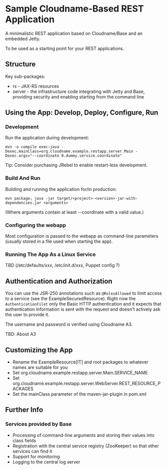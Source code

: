Sample Cloudname-Based REST Application
=======================================

A minimalistic REST application based on Cloudname/Base and an embedded Jetty.

To be used as a starting point for your REST applications.

Structure
---------

Key sub-packages:

* rs - JAX-RS resources
* server - the infrastructure code integrating with Jetty and Base,
  providing security and enabling starting from the command line


Using the App: Develop, Deploy, Configure, Run
-----------------------------------------------

### Development

Run the application during development:

    mvn -o compile exec:java -Dexec.mainClass=org.cloudname.example.restapp.server.Main -Dexec.args="--coordinate 0.dummy.service.coordinate"

Tip: Consider purchasing JRebel to enable restart-less development.

### Build And Run

Building and running the application for/in production:

    mvn package; java -jar target/<project>-<version>-jar-with-dependencies.jar <arguments>

(Where arguments contain at least --coordinate with a valid value.)

### Configuring the webapp

Most configuration is passed to the webapp as command-line parameters
(usually stored in a file used when starting the app).

### Running The App As a Linux Service

TBD (/etc/defaults/xxx, /etc/init.d/xxx, Puppet config ?)

Authentication and Authorization
--------------------------------

You can use the JSR-250 annotations such as `@RolesAllowed` to limit access to a service
(see the ExampleSecuredResource). Right now the `AuthenticationFilet` only the Basic HTTP
authentication and it expects that authentication information is sent with the request and
doesn't actively ask the user to provide it.

The username and password is verified using Cloudname A3.

TBD: About A3

Customizing the App
-------------------

* Rename the ExampleResource[IT] and root packages to whatever names are suitable for you
* Set org.cloudname.example.restapp.server.Main.SERVICE_NAME
* Set org.cloudname.example.restapp.server.WebServer.REST_RESOURCE_PACKAGES
* Set the mainClass parameter of the maven-jar-plugin in pom.xml

Further Info
------------

### Services provided by Base

* Processing of command-line arguments and storing their values into class fields
* Registration with the central service registry (ZooKeeper) so that other services can find it
* Support for monitoring
* Logging to the central log server
